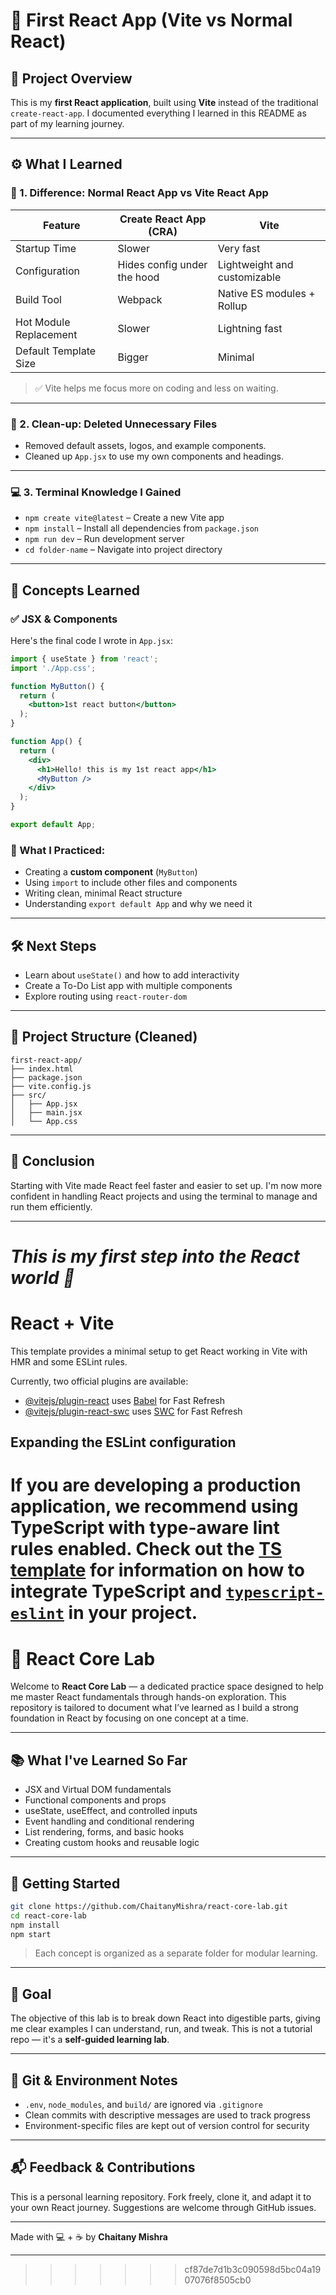 
# 📘 First React App (Vite vs Normal React)

## 🚀 Project Overview

This is my **first React application**, built using **Vite** instead of the traditional `create-react-app`. I documented everything I learned in this README as part of my learning journey.

---

## ⚙️ What I Learned

### 🔄 1. Difference: Normal React App vs Vite React App

| Feature                | Create React App (CRA)      | Vite                         |
| ---------------------- | --------------------------- | ---------------------------- |
| Startup Time           | Slower                      | Very fast                    |
| Configuration          | Hides config under the hood | Lightweight and customizable |
| Build Tool             | Webpack                     | Native ES modules + Rollup   |
| Hot Module Replacement | Slower                      | Lightning fast               |
| Default Template Size  | Bigger                      | Minimal                      |

> ✅ Vite helps me focus more on coding and less on waiting.

---

### 📁 2. Clean-up: Deleted Unnecessary Files

* Removed default assets, logos, and example components.
* Cleaned up `App.jsx` to use my own components and headings.

---

### 💻 3. Terminal Knowledge I Gained

* `npm create vite@latest` – Create a new Vite app
* `npm install` – Install all dependencies from `package.json`
* `npm run dev` – Run development server
* `cd folder-name` – Navigate into project directory

---

## 🧠 Concepts Learned

### ✅ JSX & Components

Here's the final code I wrote in `App.jsx`:

```jsx
import { useState } from 'react';
import './App.css';

function MyButton() {
  return (
    <button>1st react button</button>
  );
}

function App() {
  return (
    <div>
      <h1>Hello! this is my 1st react app</h1>
      <MyButton />
    </div>
  );
}

export default App;
```

### 🧩 What I Practiced:

* Creating a **custom component** (`MyButton`)
* Using `import` to include other files and components
* Writing clean, minimal React structure
* Understanding `export default App` and why we need it

---

## 🛠 Next Steps

* Learn about `useState()` and how to add interactivity
* Create a To-Do List app with multiple components
* Explore routing using `react-router-dom`

---

## 📁 Project Structure (Cleaned)

```
first-react-app/
├── index.html
├── package.json
├── vite.config.js
├── src/
│   ├── App.jsx
│   ├── main.jsx
│   └── App.css
```

---

## 🏁 Conclusion

Starting with Vite made React feel faster and easier to set up. I'm now more confident in handling React projects and using the terminal to manage and run them efficiently.

---

*This is my first step into the React world 🚀*
=======
# React + Vite

This template provides a minimal setup to get React working in Vite with HMR and some ESLint rules.

Currently, two official plugins are available:

- [@vitejs/plugin-react](https://github.com/vitejs/vite-plugin-react/blob/main/packages/plugin-react) uses [Babel](https://babeljs.io/) for Fast Refresh
- [@vitejs/plugin-react-swc](https://github.com/vitejs/vite-plugin-react/blob/main/packages/plugin-react-swc) uses [SWC](https://swc.rs/) for Fast Refresh

## Expanding the ESLint configuration

If you are developing a production application, we recommend using TypeScript with type-aware lint rules enabled. Check out the [TS template](https://github.com/vitejs/vite/tree/main/packages/create-vite/template-react-ts) for information on how to integrate TypeScript and [`typescript-eslint`](https://typescript-eslint.io) in your project.
=======
# 🧪 React Core Lab

Welcome to **React Core Lab** — a dedicated practice space designed to help me master React fundamentals through hands-on exploration. This repository is tailored to document what I’ve learned as I build a strong foundation in React by focusing on one concept at a time.

---

## 📚 What I've Learned So Far

- JSX and Virtual DOM fundamentals
- Functional components and props
- useState, useEffect, and controlled inputs
- Event handling and conditional rendering
- List rendering, forms, and basic hooks
- Creating custom hooks and reusable logic

---

## 🚀 Getting Started

```bash
git clone https://github.com/ChaitanyMishra/react-core-lab.git
cd react-core-lab
npm install
npm start
```

> Each concept is organized as a separate folder for modular learning.

---

## 🎯 Goal

The objective of this lab is to break down React into digestible parts, giving me clear examples I can understand, run, and tweak. This is not a tutorial repo — it's a **self-guided learning lab**.

---

## 🔐 Git & Environment Notes

- `.env`, `node_modules`, and `build/` are ignored via `.gitignore`
- Clean commits with descriptive messages are used to track progress
- Environment-specific files are kept out of version control for security

---

## 📬 Feedback & Contributions

This is a personal learning repository. Fork freely, clone it, and adapt it to your own React journey. Suggestions are welcome through GitHub issues.

---

Made with 💻 + ☕ by **Chaitany Mishra**

---
>>>>>>> cf87de7d1b3c090598d5bc04a1907076f8505cb0
